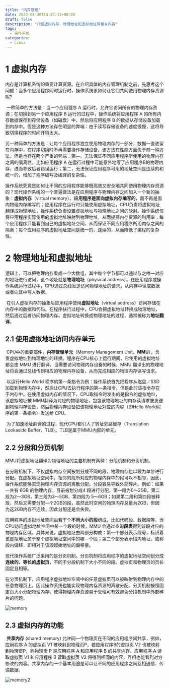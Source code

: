 ```yaml
---
title: "内存管理"
date: 2022-03-30T14:47:12+08:00
draft: false
description: "介绍虚拟内存，物理地址和虚拟地址等相关内容"
tags:
  - 操作系统
categories:
  - Linux
---
```


# 1 虚拟内存

​		内存是计算机系统的重要计算资源。在介绍具体的内存管理机制之前，先思考这个问题：当多个应用程序同时运行时，操作系统该如何让它们共同使用物理内存资源呢?

​		一种简单的方法是：当一个应用程序 A 运行时，允许它访问所有的物理内存资源；在切换到另一个应用程序 B 运行的过程中，操作系统将应用程序 A 的所有内存数据保存到存储设备（如磁盘）中，然后将应用程序 B 的数据从存储设备加载到内存中。但是这种方法存在明显的弊端：由于读写存储设备的速度很慢，这将导致切换程序的时间开销太大。

​		另—种简单的方法是：让每个应用程序独立使用物理内存的—部分，数据—直驻留在内存中，在程序切换时不再需要操作存储设备。该方法在性能方面优于前一种方法，但是也存在两个严重的弊端：第—，无法保证不同应用程序所使用的物理内存之间的隔离性，比如应用程序 A 在运行过程中可能意外地写了应用程序B的物理内存，进而导致后者错误运行；第二，无法保证应用程序可用的地址空间是连续的和统一的，增加了程序编写及编译的复杂性。

​		操作系统究竟是如何让不同的应用程序能够既高效又安全地共同使用物理内存资源的？现代操作系统的一个普遍做法是在应用程序与物理内存之间加入一个新的抽象：**虚拟内存**（virtual memory）。**应用程序是面向虚拟内存编写的**，而不再是面向物理内存编写的；应用程序在运行时只能使用虚拟地址，CPU负责将虚拟地址翻译成物理地址，操作系统负责设置虚拟地址与物理地址之间的映射。操作系统仅将应用程序实际使用的虚拟地址映射到物理地址，从而提高内存资源的利用率；每个应用程序只能看到自己的虚拟地址空间。从而保证不同应用程序所用内存之间的隔离：每个应用程序的虚拟地址空间是统一的、连续的，从而降低了编程的复杂性。

# 2 物理地址和虚拟地址

​		逻辑上，可以把物理内存看成一个大数组，其中每个字节都可以通过与之唯—对应的地址进行访问，这个地址就是**物理地址**（physical address）。在应用程序或操作系统运行过程中，CPU通过总线发送访问物理地址的请求，从内存中读取数据或者向其中写人数据。

​		在引人虚拟内存的抽象后应用程序使用**虚拟地址**（virtual address）访问存储在内存中的数据和代码。在程序扶行过程中，CPU会把虚拟地址转换成物理地址，然后通过后者访问物理内存。虚拟地址转换成物理地址的过程，通常被称为**地址翻译**。

## 2.1 使用虚拟地址访问内存单元

​		CPU中的重要部件，**内存管理单元**（Memory Management Unit，**MMU**），负责虚拟地址到物理地址的转换。程序在CPU核心上运行期间，它使用的虚拟地址都会由 MMU 进行翻译。当需要访问物理内存设备的时候，MMU 翻译出的物理地址将会通过总线传到相应的物理内存设备，从而完成相应的物理内存读写请求。 

​		以运行Hello World 程序的第—条指令为例：操作系统首先把程序从磁盘／SSD 加载到物理内存中，然后让CPU去执行程序的第—条指令，但是此时该指令存在于内存中。在使用虚拟内存的情况下，CPU取指令时发出的是指令的虚拟地址，该虚拟地址被 MMU翻译为对应的物理地址，包含该物理地址的内存读请求被发送到物理内存设备，然后物理内存设备把该物理地址对应的内容（即Hello World程序的第一条指令）发送给 CPU。

​		为了加速地址翻译的过程，现代CPU都引人了转址旁路缓存（Translation Lookaside Buffer，TLB）。TLB是属于MMU内部的单元。

## 2.2 分段和分页机制

​		MMU将虚拟地址翻译为物理地址的主要机制有两种：分段机制和分页机制。

​		在分段机制下，不仅虚拟内存空间被划分成不同的段，物理内存也以段为单位进行分配。在虚拟地址空间中，相邻的段所对应的物理内存中的段可以不相邻，因此，操作系统能够实现物理内存资源的离散分配。分段容易导致外部碎片。例如：如果一共有 6GB 的物理内存，目前被划分成4 段进行分配，第—段为0～2GB，第二段为2～3GB，第三段为3～5GB，第四段为 5～6GB；如果第二段和第四段被释放，然后又需要分配—个2GB的段，虽然此时空闲的物理内存总量为2GB，但因为这2GB内存不连续，因此分配还是会失败。

​		应用程序的虚拟地址空间由若干个**不同大小的段**组成，比如代码段、数据段等。当 CPU访问虚拟地址空间中某一个段的时候，MMU 会通过查询**段表**得到该段对应的物理内存区域。具体来说，虚拟地址由两部分构成：第—个部分表示段号，标识着该虚拟地址属于整个虚拟地址空间中的哪—个段；第二个部分表示段内地址，或称段内偏移，即相对于该段起始地址的偏移量。

​		现代操作系统广泛采用的是分页机制。分页机制将应用程序的虚拟地址空间划分成**连续的、等长的虚拟页**，不同于分段机制下大小不同的段。虚拟页和物理页的页长固定且相等。

​		在分页机制下，应用程序虚拟地址空间中的任意虚拟页可以被映射到物理内存中的任意物理页上。因此操作系统也能实现物理内存资源的离散分配。分页机制按照固定页大小分配物理内存，使得物理内存资源易于管理可有效避免分段机制中外部碎片的问题。

![memory](post/memory_1.png)

## 2.3 虚拟内存的功能

​		**共享内存** (shared memory) 允许同—个物理页在不同的应用程序间共享，例如，应用程序 A 的虚拟页 V1 被映射到物理页P，若应用程序B的虚拟页 V2 也被映射到物理页P，则物理页 P 是应用程序 A 和应用程序 B 的共享内存。应用程序 A 读取虚拟页 V1 和应用程序 B 读取虚拟页 V2 将得到相同的内容，互相也能看到对方修改的内容。共享内存的一个基本用途是可以让不同的应用程序之间互相通信、传递数据。

![memory2](post/memory_2.png) 
